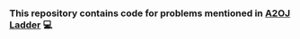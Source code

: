 ### This repository contains code for problems mentioned in [A2OJ Ladder](https://a2oj.com/Ladders.html) :computer:
